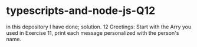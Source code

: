 # typescripts-and-node-js-Q12
in this depository I have done; solution. 12 Greetings: Start with the Arry you used in Exercise 11, print each message personalized with the person's name.

